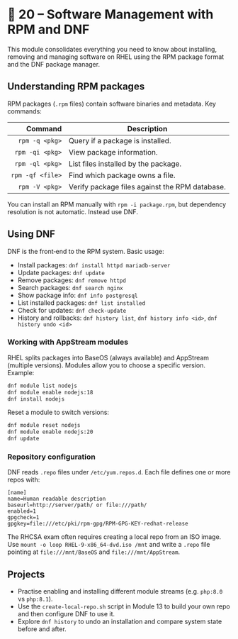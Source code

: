 # 📁 20 – Software Management with RPM and DNF

This module consolidates everything you need to know about installing, removing and managing software on RHEL using the RPM package format and the DNF package manager.

## Understanding RPM packages

RPM packages (`.rpm` files) contain software binaries and metadata.  Key commands:

| Command | Description |
|-------:|-------------|
| `rpm -q <pkg>` | Query if a package is installed. |
| `rpm -qi <pkg>` | View package information. |
| `rpm -ql <pkg>` | List files installed by the package. |
| `rpm -qf <file>` | Find which package owns a file. |
| `rpm -V <pkg>` | Verify package files against the RPM database. |

You can install an RPM manually with `rpm -i package.rpm`, but dependency resolution is not automatic.  Instead use DNF.

## Using DNF

DNF is the front‑end to the RPM system.  Basic usage:

- Install packages: `dnf install httpd mariadb-server`
- Update packages: `dnf update`
- Remove packages: `dnf remove httpd`
- Search packages: `dnf search nginx`
- Show package info: `dnf info postgresql`
- List installed packages: `dnf list installed`
- Check for updates: `dnf check-update`
- History and rollbacks: `dnf history list`, `dnf history info <id>`, `dnf history undo <id>`

### Working with AppStream modules

RHEL splits packages into BaseOS (always available) and AppStream (multiple versions).  Modules allow you to choose a specific version.  Example:

```bash
dnf module list nodejs
dnf module enable nodejs:18
dnf install nodejs
```

Reset a module to switch versions:

```bash
dnf module reset nodejs
dnf module enable nodejs:20
dnf update
```

### Repository configuration

DNF reads `.repo` files under `/etc/yum.repos.d`.  Each file defines one or more repos with:

```
[name]
name=Human readable description
baseurl=http://server/path/ or file:///path/
enabled=1
gpgcheck=1
gpgkey=file:///etc/pki/rpm-gpg/RPM-GPG-KEY-redhat-release
``` 

The RHCSA exam often requires creating a local repo from an ISO image.  Use `mount -o loop RHEL-9-x86_64-dvd.iso /mnt` and write a `.repo` file pointing at `file:///mnt/BaseOS` and `file:///mnt/AppStream`.

## Projects

- Practise enabling and installing different module streams (e.g. `php:8.0` vs `php:8.1`).
- Use the `create-local-repo.sh` script in Module 13 to build your own repo and then configure DNF to use it.
- Explore `dnf history` to undo an installation and compare system state before and after.